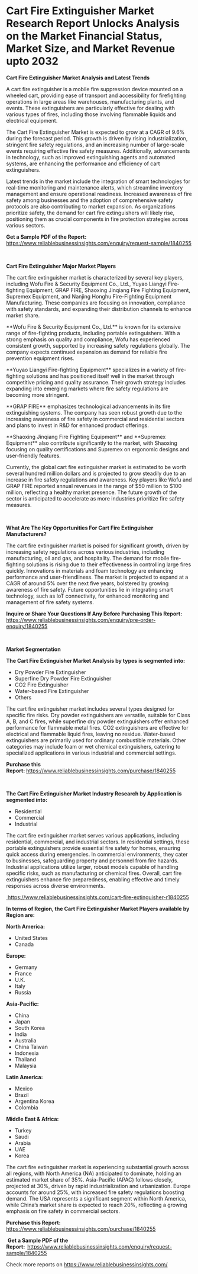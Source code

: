 <p><h1>Cart Fire Extinguisher Market Research Report Unlocks Analysis on the Market Financial Status, Market Size, and Market Revenue upto 2032</h1></p><p><strong>Cart Fire Extinguisher Market Analysis and Latest Trends</strong></p>
<p><p>A cart fire extinguisher is a mobile fire suppression device mounted on a wheeled cart, providing ease of transport and accessibility for firefighting operations in large areas like warehouses, manufacturing plants, and events. These extinguishers are particularly effective for dealing with various types of fires, including those involving flammable liquids and electrical equipment.</p><p>The Cart Fire Extinguisher Market is expected to grow at a CAGR of 9.6% during the forecast period. This growth is driven by rising industrialization, stringent fire safety regulations, and an increasing number of large-scale events requiring effective fire safety measures. Additionally, advancements in technology, such as improved extinguishing agents and automated systems, are enhancing the performance and efficiency of cart extinguishers.</p><p>Latest trends in the market include the integration of smart technologies for real-time monitoring and maintenance alerts, which streamline inventory management and ensure operational readiness. Increased awareness of fire safety among businesses and the adoption of comprehensive safety protocols are also contributing to market expansion. As organizations prioritize safety, the demand for cart fire extinguishers will likely rise, positioning them as crucial components in fire protection strategies across various sectors.</p></p>
<p><strong>Get a Sample PDF of the Report:&nbsp;</strong> <a href="https://www.reliablebusinessinsights.com/enquiry/request-sample/1840255?utm_campaign=2144&utm_medium=2&utm_source=Github&utm_content=ia&utm_term=28022025&utm_id=cart-fire-extinguisher">https://www.reliablebusinessinsights.com/enquiry/request-sample/1840255</a></p>
<p>&nbsp;</p>
<p><strong>Cart Fire Extinguisher Major Market Players</strong></p>
<p><p>The cart fire extinguisher market is characterized by several key players, including Wofu Fire & Security Equipment Co., Ltd., Yuyao Liangyi Fire-fighting Equipment, GRAP FIRE, Shaoxing Jinqiang Fire Fighting Equipment, Supremex Equipment, and Nanjing Honghu Fire-Fighting Equipment Manufacturing. These companies are focusing on innovation, compliance with safety standards, and expanding their distribution channels to enhance market share.</p><p>**Wofu Fire & Security Equipment Co., Ltd.** is known for its extensive range of fire-fighting products, including portable extinguishers. With a strong emphasis on quality and compliance, Wofu has experienced consistent growth, supported by increasing safety regulations globally. The company expects continued expansion as demand for reliable fire prevention equipment rises.</p><p>**Yuyao Liangyi Fire-fighting Equipment** specializes in a variety of fire-fighting solutions and has positioned itself well in the market through competitive pricing and quality assurance. Their growth strategy includes expanding into emerging markets where fire safety regulations are becoming more stringent.</p><p>**GRAP FIRE** emphasizes technological advancements in its fire extinguishing systems. The company has seen robust growth due to the increasing awareness of fire safety in commercial and residential sectors and plans to invest in R&D for enhanced product offerings.</p><p>**Shaoxing Jinqiang Fire Fighting Equipment** and **Supremex Equipment** also contribute significantly to the market, with Shaoxing focusing on quality certifications and Supremex on ergonomic designs and user-friendly features.</p><p>Currently, the global cart fire extinguisher market is estimated to be worth several hundred million dollars and is projected to grow steadily due to an increase in fire safety regulations and awareness. Key players like Wofu and GRAP FIRE reported annual revenues in the range of $50 million to $100 million, reflecting a healthy market presence. The future growth of the sector is anticipated to accelerate as more industries prioritize fire safety measures.</p></p>
<p>&nbsp;</p>
<p><strong>What Are The Key Opportunities For Cart Fire Extinguisher Manufacturers?</strong></p>
<p><p>The cart fire extinguisher market is poised for significant growth, driven by increasing safety regulations across various industries, including manufacturing, oil and gas, and hospitality. The demand for mobile fire-fighting solutions is rising due to their effectiveness in controlling large fires quickly. Innovations in materials and foam technology are enhancing performance and user-friendliness. The market is projected to expand at a CAGR of around 5% over the next five years, bolstered by growing awareness of fire safety. Future opportunities lie in integrating smart technology, such as IoT connectivity, for enhanced monitoring and management of fire safety systems.</p></p>
<p><strong>Inquire or Share Your Questions If Any Before Purchasing This Report:</strong> <a href="https://www.reliablebusinessinsights.com/enquiry/pre-order-enquiry/1840255?utm_campaign=2144&utm_medium=2&utm_source=Github&utm_content=ia&utm_term=28022025&utm_id=cart-fire-extinguisher">https://www.reliablebusinessinsights.com/enquiry/pre-order-enquiry/1840255</a></p>
<p>&nbsp;</p>
<p><strong>Market Segmentation</strong></p>
<p><strong>The Cart Fire Extinguisher Market Analysis by types is segmented into:</strong></p>
<p><ul><li>Dry Powder Fire Extinguisher</li><li>Superfine Dry Powder Fire Extinguisher</li><li>CO2 Fire Extinguisher</li><li>Water-based Fire Extinguisher</li><li>Others</li></ul></p>
<p><p>The cart fire extinguisher market includes several types designed for specific fire risks. Dry powder extinguishers are versatile, suitable for Class A, B, and C fires, while superfine dry powder extinguishers offer enhanced performance for flammable metal fires. CO2 extinguishers are effective for electrical and flammable liquid fires, leaving no residue. Water-based extinguishers are primarily used for ordinary combustible materials. Other categories may include foam or wet chemical extinguishers, catering to specialized applications in various industrial and commercial settings.</p></p>
<p><strong>Purchase this Report:&nbsp;</strong><a href="https://www.reliablebusinessinsights.com/purchase/1840255?utm_campaign=2144&utm_medium=2&utm_source=Github&utm_content=ia&utm_term=28022025&utm_id=cart-fire-extinguisher">https://www.reliablebusinessinsights.com/purchase/1840255</a></p>
<p>&nbsp;</p>
<p><strong>The Cart Fire Extinguisher Market Industry Research by Application is segmented into:</strong></p>
<p><ul><li>Residential</li><li>Commercial</li><li>Industrial</li></ul></p>
<p><p>The cart fire extinguisher market serves various applications, including residential, commercial, and industrial sectors. In residential settings, these portable extinguishers provide essential fire safety for homes, ensuring quick access during emergencies. In commercial environments, they cater to businesses, safeguarding property and personnel from fire hazards. Industrial applications utilize larger, robust models capable of handling specific risks, such as manufacturing or chemical fires. Overall, cart fire extinguishers enhance fire preparedness, enabling effective and timely responses across diverse environments.</p></p>
<p><a href="https://www.reliablebusinessinsights.com/cart-fire-extinguisher-r1840255?utm_campaign=2144&utm_medium=2&utm_source=Github&utm_content=ia&utm_term=28022025&utm_id=cart-fire-extinguisher">&nbsp;https://www.reliablebusinessinsights.com/cart-fire-extinguisher-r1840255</a></p>
<p><strong>In terms of Region, the Cart Fire Extinguisher Market Players available by Region are:</strong></p>
<p>
    <p> <strong> North America: </strong>
        <ul>
            <li>United States</li>
            <li>Canada</li>
        </ul>
        </p> 
    <p> <strong> Europe: </strong>
        <ul>
            <li>Germany</li>
            <li>France</li>
            <li>U.K.</li>
            <li>Italy</li>
            <li>Russia</li>
        </ul>
        </p> 
    <p> <strong> Asia-Pacific: </strong>
        <ul>
            <li>China</li>
            <li>Japan</li>
            <li>South Korea</li>
            <li>India</li>
            <li>Australia</li>
            <li>China Taiwan</li>
            <li>Indonesia</li>
            <li>Thailand</li>
            <li>Malaysia</li>
        </ul>
        </p> 
    <p> <strong> Latin America: </strong>
        <ul>
            <li>Mexico</li>
            <li>Brazil</li>
            <li>Argentina Korea</li>
            <li>Colombia</li>
        </ul>
        </p> 
    <p> <strong> Middle East & Africa: </strong>
        <ul>
            <li>Turkey</li>
            <li>Saudi</li>
            <li>Arabia</li>
            <li>UAE</li>
            <li>Korea</li>
        </ul>
    </p>
    </p>
<p><p>The cart fire extinguisher market is experiencing substantial growth across all regions, with North America (NA) anticipated to dominate, holding an estimated market share of 35%. Asia-Pacific (APAC) follows closely, projected at 30%, driven by rapid industrialization and urbanization. Europe accounts for around 25%, with increased fire safety regulations boosting demand. The USA represents a significant segment within North America, while China’s market share is expected to reach 20%, reflecting a growing emphasis on fire safety in commercial sectors.</p></p>
<p><strong>Purchase this Report: </strong><a href="https://www.reliablebusinessinsights.com/purchase/1840255?utm_campaign=2144&utm_medium=2&utm_source=Github&utm_content=ia&utm_term=28022025&utm_id=cart-fire-extinguisher">https://www.reliablebusinessinsights.com/purchase/1840255</a></p>
<p>&nbsp;<strong>Get a Sample PDF of the Report:&nbsp;&nbsp;</strong><a href="https://www.reliablebusinessinsights.com/enquiry/request-sample/1840255?utm_campaign=2144&utm_medium=2&utm_source=Github&utm_content=ia&utm_term=28022025&utm_id=cart-fire-extinguisher">https://www.reliablebusinessinsights.com/enquiry/request-sample/1840255</a></p>
<p><strong></strong></p>
<p>Check more reports on <a href="https://www.reliablebusinessinsights.com/?utm_campaign=2144&utm_medium=2&utm_source=Github&utm_content=ia&utm_term=28022025&utm_id=cart-fire-extinguisher">https://www.reliablebusinessinsights.com/</a></p>